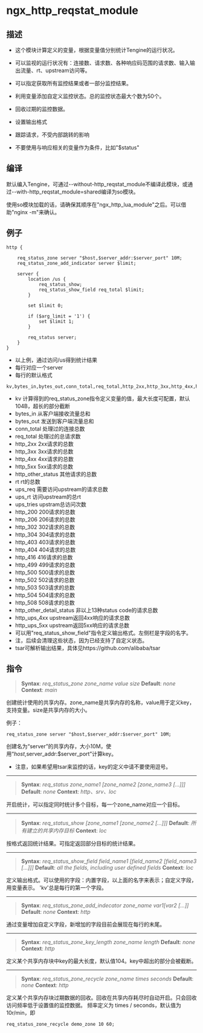 # ngx_http_reqstat_module

## 描述

*   这个模块计算定义的变量，根据变量值分别统计Tengine的运行状况。

*   可以监视的运行状况有：连接数、请求数、各种响应码范围的请求数、输入输出流量、rt、upstream访问等。

*   可以指定获取所有监控结果或者一部分监控结果。

*   利用变量添加自定义监控状态。总的监控状态最大个数为50个。

*   回收过期的监控数据。

*   设置输出格式

*   跟踪请求，不受内部跳转的影响

*   不要使用与响应相关的变量作为条件，比如"$status"

## 编译

默认编入Tengine，可通过--without-http_reqstat_module不编译此模块，或通过--with-http_reqstat_module=shared编译为so模块。

使用so模块加载的话，请确保其顺序在"ngx_http_lua_module"之后。可以借助"nginx -m"来确认。

## 例子

```
http {

    req_status_zone server "$host,$server_addr:$server_port" 10M;
    req_status_zone_add_indicator server $limit;
    
    server {
        location /us {
            req_status_show;
            req_status_show_field req_total $limit;
        }

        set $limit 0;

        if ($arg_limit = '1') {
            set $limit 1;
        }

        req_status server;
    }
}

```

*   以上例，通过访问/us得到统计结果
*   每行对应一个server
*   每行的默认格式

```
kv,bytes_in,bytes_out,conn_total,req_total,http_2xx,http_3xx,http_4xx,http_5xx,http_other_status,rt,ups_req,ups_rt,ups_tries,http_200,http_206,http_302,http_304,http_403,http_404,http_416,http_499,http_500,http_502,http_503,http_504,http_508,http_other_detail_status,http_ups_4xx,http_ups_5xx

```

*   kv                计算得到的req_status_zone指令定义变量的值，最大长度可配置，默认104B，超长的部分截断
*   bytes_in          从客户端接收流量总和
*   bytes_out         发送到客户端流量总和
*   conn_total        处理过的连接总数
*   req_total         处理过的总请求数
*   http_2xx          2xx请求的总数
*   http_3xx          3xx请求的总数
*   http_4xx          4xx请求的总数
*   http_5xx          5xx请求的总数
*   http_other_status 其他请求的总数
*   rt                rt的总数
*   ups_req           需要访问upstream的请求总数
*   ups_rt            访问upstream的总rt
*   ups_tries         upstram总访问次数
*   http_200          200请求的总数
*   http_206          206请求的总数
*   http_302          302请求的总数
*   http_304          304请求的总数
*   http_403          403请求的总数
*   http_404          404请求的总数
*   http_416          416请求的总数
*   http_499          499请求的总数
*   http_500          500请求的总数
*   http_502          502请求的总数
*   http_503          503请求的总数
*   http_504          504请求的总数
*   http_508          508请求的总数
*   http_other_detail_status    非以上13种status code的请求总数
*   http_ups_4xx      upstream返回4xx响应的请求总数
*   http_ups_5xx      upstream返回5xx响应的请求总数
*   可以用"req_status_show_field"指令定义输出格式。左侧栏是字段的名字。
*   注，后续会清理这些状态，因为已经支持了自定义状态。
*   tsar可解析输出结果，具体见https://github.com/alibaba/tsar

## 指令

> **Syntax**: _req_status_zone zone_name value size_
> **Default**: _none_
> **Context**: _main_

创建统计使用的共享内存。zone_name是共享内存的名称，value用于定义key，支持变量。size是共享内存的大小。

例子：

```
req_status_zone server "$host,$server_addr:$server_port" 10M;
```

创建名为“server”的共享内存，大小10M，使用“$host,$server_addr:$server_port”计算key。

*   注意，如果希望用tsar来监控的话，key的定义中请不要使用逗号。

---

> **Syntax**: _req_status zone_name1 [zone_name2 [zone_name3 [...]]]_
> **Default**: _none_
> **Context**: _http、srv、loc_

开启统计，可以指定同时统计多个目标，每一个zone_name对应一个目标。

---

> **Syntax**: _req_status_show [zone_name1 [zone_name2 [...]]]_
> **Default**: _所有建立的共享内存目标_
> **Context**: _loc_

按格式返回统计结果。可指定返回部分目标的统计结果。

---

> **Syntax**: _req_status_show_field field_name1 [field_name2 [field_name3 [...]]]_
> **Default**: _all the fields, including user defined fields_
> **Context**: _loc_

定义输出格式。可以使用的字段：内置字段，以上面的名字来表示；自定义字段，用变量表示。
'kv'总是每行的第一个字段。

---

> **Syntax**: _req_status_zone_add_indecator zone_name $var1 [$var2 [...]]_
> **Default**: _none_
> **Context**: _http_

通过变量增加自定义字段，新增加的字段目前会展现在每行的末尾。

---

> **Syntax**: _req_status_zone_key_length zone_name length_
> **Default**: _none_
> **Context**: _http_

定义某个共享内存块中key的最大长度，默认值104。key中超出的部分会被截断。

---

> **Syntax**: _req_status_zone_recycle zone_name times seconds_
> **Default**: _none_
> **Context**: _http_

定义某个共享内存块过期数据的回收。回收在共享内存耗尽时自动开启。只会回收访问频率低于设置值的监控数据。
频率定义为 times / seconds，默认值为10r/min，即

```
req_status_zone_recycle demo_zone 10 60;
```
